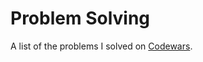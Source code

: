 # Problem Solving
A list of the problems I solved on [Codewars](https://www.codewars.com/users/Bhnas).
